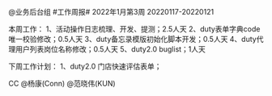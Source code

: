 @业务后台组 #工作周报#
2022年1月第3周 20220117-20220121

本周工作：
1、活动操作日志梳理、开发、提测；2.5人天
2、duty表单字典code唯一校验修改；0.5人天
3、duty备忘录模版初始化脚本开发；0.5人天
4、duty代理用户列表岗位名称修改；0.5人天
5、duty2.0 buglist；1人天

下周工作计划：
1、duty2.0 门店快速评估表单；

CC @杨康(Conn) @范晓伟(KUN)